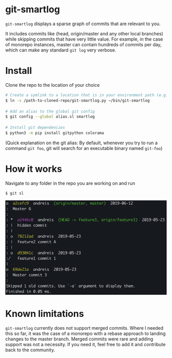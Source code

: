 # git-smartlog
`git-smartlog` displays a sparse graph of commits that are relevant to you.

It includes commits like (head, origin/master and any other local branches) while skipping commits that have very little value. 
For example, in the case of monorepo instances, master can contain hundreds of commits per day, which can make any standard `git log` very verbose. 

# Install

Clone the repo to the location of your choice

```bash
# Create a symlink to a location that is in your environment path (e.g)
$ ln -s /path-to-cloned-repo/git-smartlog.py ~/bin/git-smartlog

# Add an alias to the global git config
$ git config --global alias.sl smartlog

# Install git dependencies
$ python3 -m pip install gitpython colorama
```

(Quick explanation on the git alias: By default, whenever you try to run a command `git foo`, git will search for an executable binary named `git-foo`)

# How it works
Navigate to any folder in the repo you are working on and run
```bash
$ git sl
```
![smartlog example](/doc/example.png)

# Known limitations
`git-smartlog` currently does not support merged commits. Where I needed this so far, it was the case of a monorepo with a rebase approach to landing changes to the master branch. Merged commits were rare and adding support was not a necessity. If you need it, feel free to add it and contribute back to the community.
